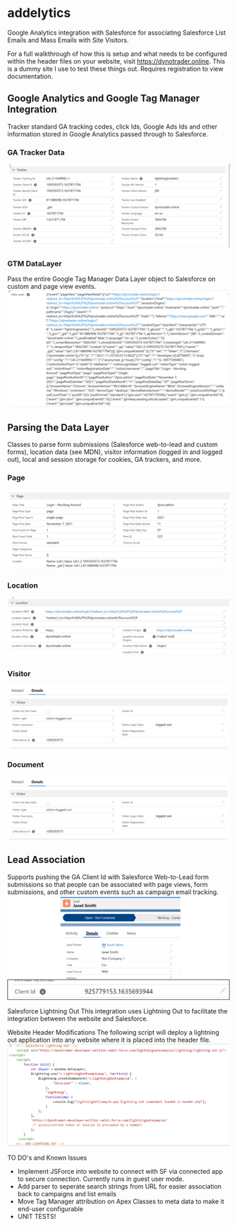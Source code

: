 # addelytics
Google Analytics  integration with Salesforce for associating Salesforce List Emails and Mass Emails with Site Visitors.

For a full walkthrough of how this is setup and what needs to be configured within the header files on your website, visit https://dynotrader.online.  This is a dummy site I use to test these things out.  Requires registration to view documentation.

## Google Analytics and Google Tag Manager Integration
Tracker standard GA tracking codes, click Ids, Google Ads Ids and other information stored in Google Analytics passed through to Salesforce.
### GA Tracker Data
![Tracker](./tracker.png "GA Tracker")

### GTM DataLayer
Pass the entire Google Tag Manager Data Layer object to Salesforce on custom and page view events.
![Data Layer](./datalayer.png "Data Layer")

## Parsing the Data Layer
Classes to parse form submissions (Salesforce web-to-lead and custom forms), location data (see MDN), visitor information (logged in and logged out), local and session storage for cookies, GA trackers, and more.

### Page
![Page](./page.png "Page")
### Location
![Location](./location.png "Location")
### Visitor
![Visitor](./visitor.png "Visitor")
### Document
![Document](./visitor.png "Document")

## Lead Association
Supports pushing the GA Client Id with Salesforce Web-to-Lead form submissions so that people can be associated with page views, form submissions, and other custom events such as campaign email tracking.
![Leads](./Leads.png "Leads")

Salesforce Lightning Out
This integration uses Lightning Out to facilitate the integration between the website and Salesforce.


Website Header Modifications
The following script will deploy a lightning out application into any website where it is placed into the header file.
![Lightning Out](./ltngout.png "Lightning Out")


TO DO's and Known Issues
- Implement JSForce into website to connect with SF via connected app to secure connection.  Currently runs in guest user mode.
- Add parser to seperate search strings from URL for easier association back to campaigns and list emails
- Move Tag Manager attribution on Apex Classes to meta data to make it end-user configurable
- UNIT TESTS!

